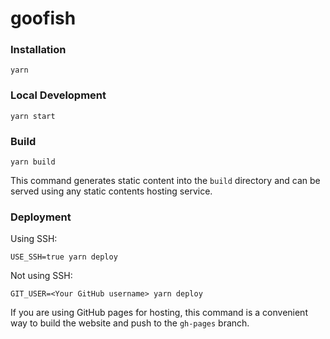 # goofish

### Installation

```
yarn
```

### Local Development

```
yarn start
```

### Build

```
yarn build
```

This command generates static content into the `build` directory and can be served using any static contents hosting service.

### Deployment

Using SSH:

```
USE_SSH=true yarn deploy
```

Not using SSH:

```
GIT_USER=<Your GitHub username> yarn deploy
```

If you are using GitHub pages for hosting, this command is a convenient way to build the website and push to the `gh-pages` branch.
